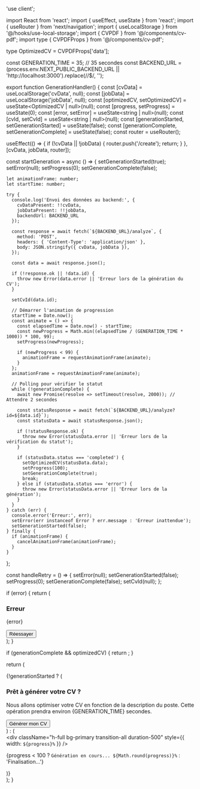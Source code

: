 'use client';

import React from 'react';
import { useEffect, useState } from 'react';
import { useRouter } from 'next/navigation';
import { useLocalStorage } from '@/hooks/use-local-storage';
import { CVPDF } from '@/components/cv-pdf';
import type { CVPDFProps } from '@/components/cv-pdf';

type OptimizedCV = CVPDFProps['data'];

const GENERATION_TIME = 35; // 35 secondes
const BACKEND_URL = (process.env.NEXT_PUBLIC_BACKEND_URL || 'http://localhost:3000').replace(/\/$/, '');

export function GenerationHandler() {
  const [cvData] = useLocalStorage('cvData', null);
  const [jobData] = useLocalStorage('jobData', null);
  const [optimizedCV, setOptimizedCV] = useState<OptimizedCV | null>(null);
  const [progress, setProgress] = useState(0);
  const [error, setError] = useState<string | null>(null);
  const [cvId, setCvId] = useState<string | null>(null);
  const [generationStarted, setGenerationStarted] = useState(false);
  const [generationComplete, setGenerationComplete] = useState(false);
  const router = useRouter();

  useEffect(() => {
    if (!cvData || !jobData) {
      router.push('/create');
      return;
    }
  }, [cvData, jobData, router]);

  const startGeneration = async () => {
    setGenerationStarted(true);
    setError(null);
    setProgress(0);
    setGenerationComplete(false);

    let animationFrame: number;
    let startTime: number;

    try {
      console.log('Envoi des données au backend:', {
        cvDataPresent: !!cvData,
        jobDataPresent: !!jobData,
        backendUrl: BACKEND_URL
      });

      const response = await fetch(`${BACKEND_URL}/analyze`, {
        method: 'POST',
        headers: { 'Content-Type': 'application/json' },
        body: JSON.stringify({ cvData, jobData }),
      });

      const data = await response.json();

      if (!response.ok || !data.id) {
        throw new Error(data.error || 'Erreur lors de la génération du CV');
      }

      setCvId(data.id);

      // Démarrer l'animation de progression
      startTime = Date.now();
      const animate = () => {
        const elapsedTime = Date.now() - startTime;
        const newProgress = Math.min((elapsedTime / (GENERATION_TIME * 1000)) * 100, 99);
        setProgress(newProgress);

        if (newProgress < 99) {
          animationFrame = requestAnimationFrame(animate);
        }
      };
      animationFrame = requestAnimationFrame(animate);

      // Polling pour vérifier le statut
      while (!generationComplete) {
        await new Promise(resolve => setTimeout(resolve, 2000)); // Attendre 2 secondes

        const statusResponse = await fetch(`${BACKEND_URL}/analyze?id=${data.id}`);
        const statusData = await statusResponse.json();

        if (!statusResponse.ok) {
          throw new Error(statusData.error || 'Erreur lors de la vérification du statut');
        }

        if (statusData.status === 'completed') {
          setOptimizedCV(statusData.data);
          setProgress(100);
          setGenerationComplete(true);
          break;
        } else if (statusData.status === 'error') {
          throw new Error(statusData.error || 'Erreur lors de la génération');
        }
      }
    } catch (err) {
      console.error('Erreur:', err);
      setError(err instanceof Error ? err.message : 'Erreur inattendue');
      setGenerationStarted(false);
    } finally {
      if (animationFrame) {
        cancelAnimationFrame(animationFrame);
      }
    }
  };

  const handleRetry = () => {
    setError(null);
    setGenerationStarted(false);
    setProgress(0);
    setGenerationComplete(false);
    setCvId(null);
  };

  if (error) {
    return (
      <div className="rounded-lg border bg-card p-8 text-center">
        <h3 className="mb-4 text-xl font-semibold text-red-500">Erreur</h3>
        <p className="mb-6 text-muted-foreground">{error}</p>
        <button
          onClick={handleRetry}
          className="rounded bg-primary px-4 py-2 text-primary-foreground hover:bg-primary/90"
        >
          Réessayer
        </button>
      </div>
    );
  }

  if (generationComplete && optimizedCV) {
    return <CVPDF data={optimizedCV} />;
  }

  return (
    <div className="rounded-lg border bg-card p-8">
      {!generationStarted ? (
        <div className="text-center">
          <h3 className="mb-4 text-xl font-semibold">Prêt à générer votre CV ?</h3>
          <p className="mb-6 text-muted-foreground">
            Nous allons optimiser votre CV en fonction de la description du poste.
            Cette opération prendra environ {GENERATION_TIME} secondes.
          </p>
          <button
            onClick={startGeneration}
            className="rounded bg-primary px-4 py-2 text-primary-foreground hover:bg-primary/90"
          >
            Générer mon CV
          </button>
        </div>
      ) : (
        <div className="space-y-4">
          <div className="h-2 w-full overflow-hidden rounded-full bg-secondary">
            <div
              className="h-full bg-primary transition-all duration-500"
              style={{ width: `${progress}%` }}
            />
          </div>
          <p className="text-center text-sm text-muted-foreground">
            {progress < 100
              ? `Génération en cours... ${Math.round(progress)}%`
              : 'Finalisation...'}
          </p>
        </div>
      )}
    </div>
  );
}

